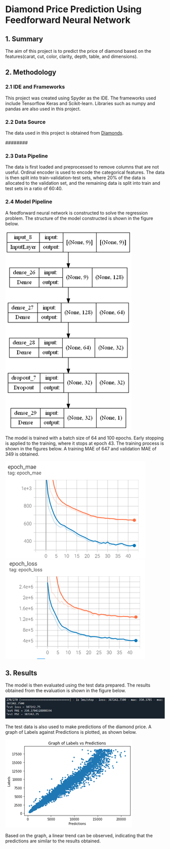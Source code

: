 # Diamond Price Prediction Using Feedforward Neural Network

## 1. Summary
The aim of this project is to predict the price of diamond based on the features(carat, cut, color, clarity, depth, table, and dimensions).

## 2. Methodology
### 2.1 IDE and Frameworks
This project was created using Spyder as the IDE. The frameworks used include Tensorflow Keras and Scikit-learn. Libraries such as numpy and pandas are also used in this project.

### 2.2 Data Source
The data used in this project is obtained from [Diamonds](https://www.kaggle.com/datasets/shivam2503/diamonds).

########
### 2.3 Data Pipeline
The data is first loaded and preprocessed to remove columns that are not useful. Ordinal encoder is used to encode the categorical features. The data is then split into train-validation-test sets, where 20% of the data is allocated to the validation set, and the remaining data is split into train and test sets in a ratio of 60:40.

### 2.4 Model Pipeline
A feedforward neural network is constructed to solve the regression problem. The structure of the model constructed is shown in the figure below.

![Model Structure](Img/Model_Structure.png)

The model is trained with a batch size of 64 and 100 epochs. Early stopping is applied to the training, where it stops at epoch 43. The training process is shown in the figures below. A training MAE of 647 and validation MAE of 349 is obtained.

![MAE Graph](Img/MAE_Graph.PNG) ![Loss Graph](Img/LossGraph.PNG) 

## 3. Results
The model is then evaluated using the test data prepared. The results obtained from the evaluation is shown in the figure below.

![Test Result](Img/TestResult.PNG)

The test data is also used to make predictions of the diamond price. A graph of Labels against Predictions is plotted, as shown below.

![Result.png](Img/Result.png)

Based on the graph, a linear trend can be observed, indicating that the predictions are similar to the results obtained.
